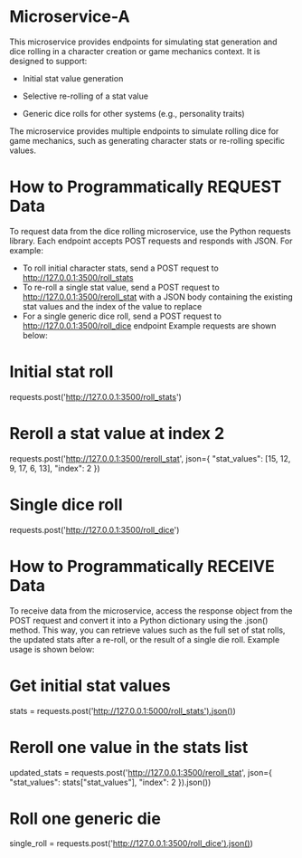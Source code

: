 # Microservice-A
This microservice provides endpoints for simulating stat generation and dice rolling in a character creation or game mechanics context. 
It is designed to support:

- Initial stat value generation

- Selective re-rolling of a stat value

- Generic dice rolls for other systems (e.g., personality traits)

The microservice provides multiple endpoints to simulate rolling dice for game mechanics, such as generating character stats or re-rolling specific values.

# How to Programmatically REQUEST Data
To request data from the dice rolling microservice, use the Python requests library. Each endpoint accepts POST requests and responds with JSON. For example:
- To roll initial character stats, send a POST request to http://127.0.0.1:3500/roll_stats
- To re-roll a single stat value, send a POST request to http://127.0.0.1:3500/reroll_stat with a JSON body containing the existing stat values and the index of the value to replace
- For a single generic dice roll, send a POST request to http://127.0.0.1:3500/roll_dice endpoint
Example requests are shown below:

# Initial stat roll
requests.post('http://127.0.0.1:3500/roll_stats')

# Reroll a stat value at index 2
requests.post('http://127.0.0.1:3500/reroll_stat', json={
    "stat_values": [15, 12, 9, 17, 6, 13],
    "index": 2
})

# Single dice roll
requests.post('http://127.0.0.1:3500/roll_dice')

# How to Programmatically RECEIVE Data
To receive data from the microservice, access the response object from the POST request and convert it into a Python dictionary using the .json() method. This way, you can retrieve values such as the full set of stat rolls, the updated stats after a re-roll, or the result of a single die roll. Example usage is shown below:

# Get initial stat values
stats = requests.post('http://127.0.0.1:5000/roll_stats').json())

# Reroll one value in the stats list
updated_stats = requests.post('http://127.0.0.1:3500/reroll_stat', json={
    "stat_values": stats["stat_values"],
    "index": 2
}).json())

# Roll one generic die
single_roll = requests.post('http://127.0.0.1:3500/roll_dice').json())
